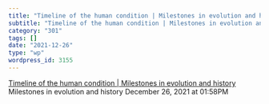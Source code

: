 ```yaml
---
title: "Timeline of the human condition | Milestones in evolution and history"
subtitle: "Timeline of the human condition | Milestones in evolution and history"
category: "301"
tags: []
date: "2021-12-26"
type: "wp"
wordpress_id: 3155
---
```

[ Timeline of the human condition | Milestones in evolution and history](https://www.southampton.ac.uk/~cpd/history.html?utm_campaign=Recomendo&utm_medium=email&utm_source=Revue%20newsletter#Ages)
 Milestones in evolution and history
December 26, 2021 at 01:58PM